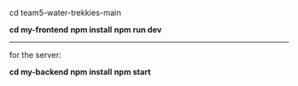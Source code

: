 cd team5-water-trekkies-main



<b>cd my-frontend</b>
<b>npm install</b>
<b>npm run dev</b>

_______

for the server:

<b>cd my-backend</b>
<b>npm install</b>
<b>npm start</b>

